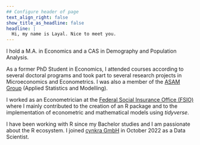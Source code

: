 ```yaml
---
## Configure header of page
text_align_right: false
show_title_as_headline: false
headline: |
  Hi, my name is Layal. Nice to meet you.
---
```


<!-- this is a subheadline -->

I hold a M.A. in Economics and a CAS in Demography and Population Analysis. 

As a former PhD Student in Economics, I attended courses according to several doctoral programs and took part to several research projects in Microeconomics and Econometrics. I was also a member of the [ASAM Group](https://www.unifr.ch/inf/asam/en/) (Applied Statistics and Modelling). 

I worked as an Econometrician at the [Federal Social Insurance Office (FSIO)](www.bsv.admin.ch/bsv/en/home.html) where I mainly contributed to the creation of an R package and to the implementation of econometric and mathematical models using *tidyverse*. 

I have been working with R since my Bachelor studies and I am passionate about the R ecosystem. I joined [cynkra GmbH](www.cynkra.com) in October 2022 as a Data Scientist.
